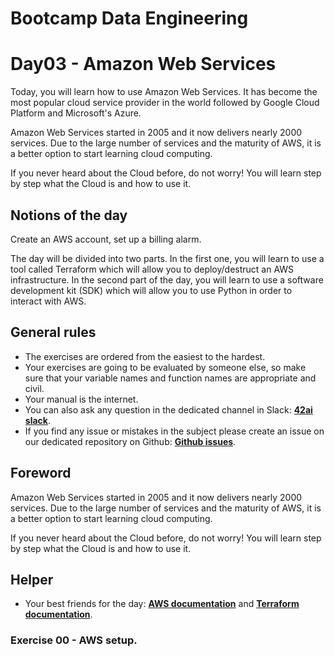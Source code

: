 # Bootcamp Data Engineering

# Day03 - Amazon Web Services

Today, you will learn how to use Amazon Web Services. It has become the most popular cloud service provider in the world followed by Google Cloud Platform and Microsoft's Azure.

Amazon Web Services started in 2005 and it now delivers nearly 2000 services. Due to the large number of services and the maturity of AWS, it is a better option to start learning cloud computing.

If you never heard about the Cloud before, do not worry! You will learn step by step what the Cloud is and how to use it.

## Notions of the day

Create an AWS account, set up a billing alarm.

The day will be divided into two parts. In the first one, you will learn to use a tool called Terraform which will allow you to deploy/destruct an AWS infrastructure. In the second part of the day, you will learn to use a software development kit (SDK) which will allow you to use Python in order to interact with AWS.

## General rules

* The exercises are ordered from the easiest to the hardest.
* Your exercises are going to be evaluated by someone else, so make sure that your variable names and function names are appropriate and civil. 
* Your manual is the internet.
* You can also ask any question in the dedicated channel in Slack: **[42ai slack](https://42-ai.slack.com)**.
* If you find any issue or mistakes in the subject please create an issue on our dedicated repository on Github:  **[Github issues](https://github.com/42-AI/bootcamp_data-engineering/issues)**.

## Foreword

Amazon Web Services started in 2005 and it now delivers nearly 2000 services. Due to the large number of services and the maturity of AWS, it is a better option to start learning cloud computing.

If you never heard about the Cloud before, do not worry! You will learn step by step what the Cloud is and how to use it.

## Helper 

* Your best friends for the day: **[AWS documentation](https://docs.aws.amazon.com/index.html)** and **[Terraform documentation](https://www.terraform.io/docs/index.html)**.

### Exercise 00 - AWS setup.
